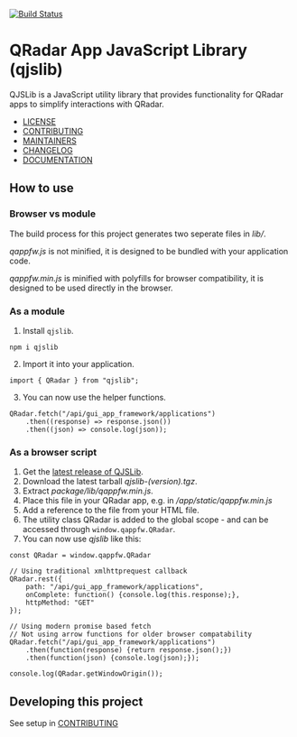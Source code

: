 [![Build Status](https://travis-ci.com/IBM/qjslib.svg?branch=master)](https://travis-ci.com/IBM/qjslib)
# QRadar App JavaScript Library (qjslib)
QJSLib is a JavaScript utility library that provides functionality for QRadar apps to simplify interactions with QRadar.
* [LICENSE](LICENSE)
* [CONTRIBUTING](CONTRIBUTING.md)
* [MAINTAINERS](MAINTAINERS.md)
* [CHANGELOG](CHANGELOG.md)
* [DOCUMENTATION](https://github.com/IBM/qjslib/wiki/qappfw)

## How to use
### Browser vs module
The build process for this project generates two seperate files in *lib/*.

*qappfw.js* is not minified, it is designed to be bundled with your application code.

*qappfw.min.js* is minified with polyfills for browser compatibility, it is designed to be used directly in the browser.

### As a module

1. Install `qjslib`.
```
npm i qjslib
```
2. Import it into your application.
```
import { QRadar } from "qjslib";
```
3. You can now use the helper functions.
```
QRadar.fetch("/api/gui_app_framework/applications")
    .then((response) => response.json())
    .then((json) => console.log(json));
```

### As a browser script
1. Get the [latest release of QJSLib](https://github.com/IBM/qjslib/releases). 
2. Download the latest tarball *qjslib-(version).tgz*. 
3. Extract *package/lib/qappfw.min.js*.
4. Place this file in your QRadar app, e.g. in */app/static/qappfw.min.js*
5. Add a reference to the file from your HTML file.
6. The utility class QRadar is added to the global scope - and can be accessed through `window.qappfw.QRadar`.
7. You can now use *qjslib* like this:
```
const QRadar = window.qappfw.QRadar

// Using traditional xmlhttprequest callback
QRadar.rest({
    path: "/api/gui_app_framework/applications",
    onComplete: function() {console.log(this.response);},
    httpMethod: "GET"
});

// Using modern promise based fetch
// Not using arrow functions for older browser compatability
QRadar.fetch("/api/gui_app_framework/applications")
    .then(function(response) {return response.json();})
    .then(function(json) {console.log(json);});

console.log(QRadar.getWindowOrigin());
```

## Developing this project
See setup in [CONTRIBUTING](CONTRIBUTING.md#Setup)
